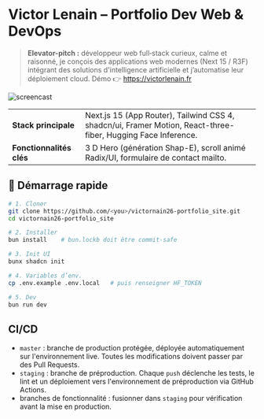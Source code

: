 # Victor Lenain – Portfolio Dev Web & DevOps

> **Elevator-pitch :** développeur web full‑stack curieux, calme et raisonné,
> je conçois des applications web modernes (Next 15 / R3F) intégrant des
> solutions d'intelligence artificielle et j’automatise leur déploiement
> cloud. Démo 👉 <https://victorlenain.fr>

![screencast](docs/assets/screen.gif)

|                          |                                                                                                               |
| ------------------------ | ------------------------------------------------------------------------------------------------------------- |
| **Stack principale**     | Next.js 15 (App Router), Tailwind CSS 4, shadcn/ui, Framer Motion, React-three-fiber, Hugging Face Inference. |
| **Fonctionnalités clés** | 3 D Hero (génération Shap-E), scroll animé Radix/UI, formulaire de contact mailto.                            |

## 🚀 Démarrage rapide

```bash
# 1. Cloner
git clone https://github.com/<you>/victornain26-portfolio_site.git
cd victornain26-portfolio_site

# 2. Installer
bun install    # bun.lockb doit être commit-safe

# 3. Init UI
bunx shadcn init

# 4. Variables d’env.
cp .env.example .env.local   # puis renseigner HF_TOKEN

# 5. Dev
bun run dev
```

## CI/CD

- `master` : branche de production protégée, déployée automatiquement sur l'environnement live. Toutes les modifications doivent passer par des Pull Requests.
- `staging` : branche de préproduction. Chaque `push` déclenche les tests, le lint et un déploiement vers l'environnement de préproduction via GitHub Actions.
- branches de fonctionnalité : fusionner dans `staging` pour vérification avant la mise en production.
